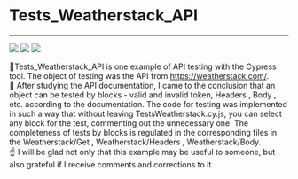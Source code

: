 # Tests_Weatherstack_API

________
 [<img src="https://img.shields.io/badge/JavaScript-0000FF?style=flat-square&logo=Javascript&logoColor=FFFF00"/>](https://en.wikipedia.org/wiki/JavaScript) [<img src="https://img.shields.io/badge/Node v19.8.1-7B68EE?style=flat-square&logo=Node .js&logoColor=00FF00"/>](https://nodejs.org/en)  [<img src="https://img.shields.io/badge/Cypress v12.14.0-8B008B?style=flat-square&logo=Cypress&logoColor=FFA500"/>](https://docs.cypress.io/guides/overview/why-cypress)    

   :small_orange_diamond:Tests_Weatherstack_API is one example of API testing with the Cypress tool. The object of testing was the API from https://weatherstack.com/.      
   :small_orange_diamond: After studying the API documentation, I came to the conclusion that an object can be tested by blocks - valid and invalid token, Headers , Body , etc. according to the documentation. The code for testing was implemented in such a way that without leaving TestsWeatherstack.cy.js, you can select any block for the test, commenting out the unnecessary one. The completeness of tests by blocks is regulated in the corresponding files in the Weatherstack/Get , Weatherstack/Headers , Weatherstack/Body.    
   ☝️ I will be glad not only that this example may be useful to someone, but also grateful if I receive comments and corrections to it.
